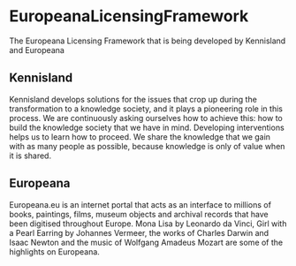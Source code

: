 EuropeanaLicensingFramework
===========================

The Europeana Licensing Framework that is being developed by Kennisland and Europeana

Kennisland
----------

Kennisland develops solutions for the issues that crop up during the transformation to a knowledge society, and it plays a pioneering role in this process. We are continuously asking ourselves how to achieve this: how to build the knowledge society that we have in mind. Developing interventions helps us to learn how to proceed. We share the knowledge that we gain with as many people as possible, because knowledge is only of value when it is shared.

Europeana
---------

Europeana.eu is an internet portal that acts as an interface to millions of books, paintings, films, museum objects and archival records that have been digitised throughout Europe. Mona Lisa by Leonardo da Vinci, Girl with a Pearl Earring by Johannes Vermeer, the works of Charles Darwin and Isaac Newton and the music of Wolfgang Amadeus Mozart are some of the highlights on Europeana.